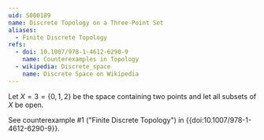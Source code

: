 ```yaml
---
uid: S000189
name: Discrete Topology on a Three-Point Set
aliases:
  - Finite Discrete Topology
refs:
  - doi: 10.1007/978-1-4612-6290-9
    name: Counterexamples in Topology
  - wikipedia: Discrete_space
    name: Discrete Space on Wikipedia
---
```

Let $X=3=\{0,1,2\}$ be the space containing two points and
let all subsets of $X$ be open.

See counterexample #1 ("Finite Discrete Topology")
in {{doi:10.1007/978-1-4612-6290-9}}.

